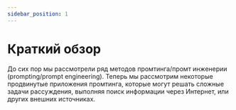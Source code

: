 ```yaml
---
sidebar_position: 1
---
```


# Краткий обзор

До сих пор мы рассмотрели ряд методов промтинга/промт инженерии (prompting/prompt engineering). Теперь мы рассмотрим некоторые продвинутые приложения промтинга, которые могут решать сложные задачи рассуждения, выполняя поиск информации через Интернет, или других внешних источниках.